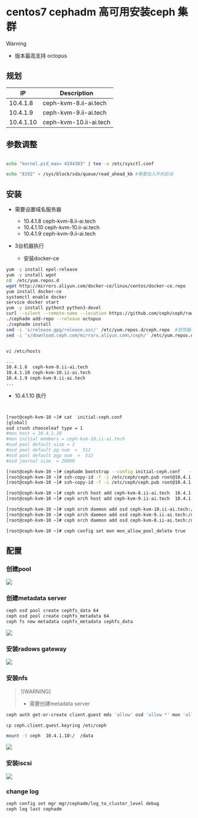 
# centos7 cephadm 高可用安装ceph 集群


> [!WARNING]
>- 版本最高支持 octopus

## 规划
| IP          | Description | 
| ----------- | ----------- |
| 10.4.1.8    | ceph-kvm-8.ii-ai.tech |
| 10.4.1.9    | ceph-kvm-9.ii-ai.tech |
| 10.4.1.10   | ceph-kvm-10.ii-ai.tech |

## 参数调整


```bash

echo "kernel.pid_max= 4194303" | tee -a /etc/sysctl.conf

echo "8192" > /sys/block/sda/queue/read_ahead_kb #需要加入开机启动


```

## 安装

- 需要设置域名服务器
  - 10.4.1.8  ceph-kvm-8.ii-ai.tech
  - 10.4.1.10 ceph-kvm-10.ii-ai.tech
  - 10.4.1.9 ceph-kvm-9.ii-ai.tech

- 3台机器执行
  - 安装docker-ce

```bash
yum -y install epel-release 
yum -y install wget 
cd  /etc/yum.repos.d
wget http://mirrors.aliyun.com/docker-ce/linux/centos/docker-ce.repo
yum install docker-ce
systemctl enable docker
service docker start
yum -y install python3 python3-devel
curl --silent --remote-name --location https://github.com/ceph/ceph/raw/octopus/src/cephadm/cephadm
./cephadm add-repo --release octopus
./cephadm install
sed -i 's/release.gpg/release.asc/' /etc/yum.repos.d/ceph.repo  #官网最新证书有问题
sed -i 's/download.ceph.com/mirrors.aliyun.com\/ceph/' /etc/yum.repos.d/ceph.repo  # 替换aliyun mirror

```

```bash

vi /etc/hosts

...
10.4.1.8  ceph-kvm-8.ii-ai.tech
10.4.1.10 ceph-kvm-10.ii-ai.tech
10.4.1.9 ceph-kvm-9.ii-ai.tech
...

```

- 10.4.1.10 执行

```bash


[root@ceph-kvm-10 ~]# cat  initial-ceph.conf 
[global]
osd crush chooseleaf type = 1
#mon host = 10.4.1.10
#mon initial members = ceph-kvm-10.ii-ai.tech
#osd pool default size = 3
#osd pool default pg num  =  512
#osd pool default pgp num  =  512
#osd journal size  = 20000

[root@ceph-kvm-10 ~]# cephadm bootstrap --config initial-ceph.conf   --allow-fqdn-hostname  --mon-ip 10.4.1.10 #执行完成显示https dashboard
[root@ceph-kvm-10 ~]# ssh-copy-id -f -i /etc/ceph/ceph.pub root@10.4.1.8
[root@ceph-kvm-10 ~]# ssh-copy-id -f -i /etc/ceph/ceph.pub root@10.4.1.9

[root@ceph-kvm-10 ~]# ceph orch host add ceph-kvm-8.ii-ai.tech  10.4.1.8
[root@ceph-kvm-10 ~]# ceph orch host add ceph-kvm-9.ii-ai.tech  10.4.1.9

[root@ceph-kvm-10 ~]# ceph orch daemon add osd ceph-kvm-10.ii-ai.tech:/dev/sdb
[root@ceph-kvm-10 ~]# ceph orch daemon add osd ceph-kvm-9.ii-ai.tech:/dev/sdb
[root@ceph-kvm-10 ~]# ceph orch daemon add osd ceph-kvm-8.ii-ai.tech:/dev/sdb

[root@ceph-kvm-10 ~]# ceph config set mon mon_allow_pool_delete true

```



## 配置

### 创建pool

![](/images/pool.png)


### 创建metadata server


```bash
ceph osd pool create cephfs_data 64
ceph osd pool create cephfs_metadata 64
ceph fs new metadata cephfs_metadata cephfs_data

```

![](/images/metadata.png)

### 安装radows gateway

![](/images/radows.png)

### 安装nfs

> ![WARNING]
> - 需要创建metadata server


```bash
ceph auth get-or-create client.guest mds 'allow' osd 'allow *' mon 'allow *' > ceph.client.guest.keyring

cp ceph.client.guest.keyring /etc/ceph

mount -t ceph  10.4.1.10:/  /data
```

![](/images/nfs.png)




### 安装iscsi
![](/images/iscsi.png)



### change log


```bash
ceph config set mgr mgr/cephadm/log_to_cluster_level debug
ceph log last cephadm


```

